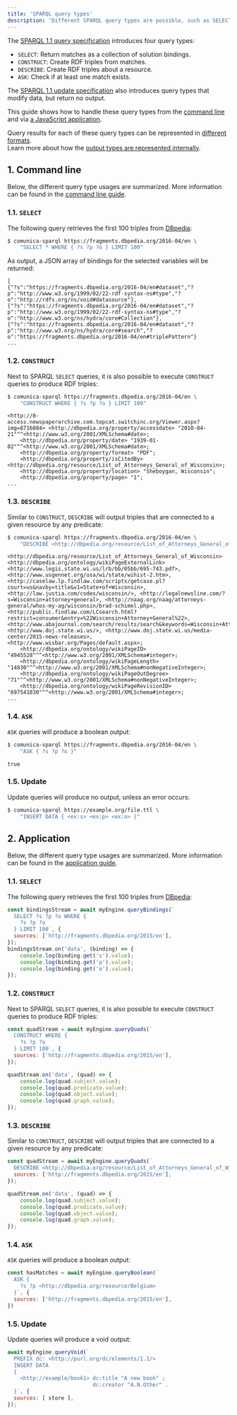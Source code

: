 ```yaml
---
title: 'SPARQL query types'
description: 'Different SPARQL query types are possible, such as SELECT, CONSTRUCT, ASK, ...'
---
```


The [SPARQL 1.1 query specification](https://www.w3.org/TR/sparql11-query/)
introduces four query types:

* `SELECT`: Return matches as a collection of solution bindings.
* `CONSTRUCT`: Create RDF triples from matches.
* `DESCRIBE`: Create RDF triples about a resource.
* `ASK`: Check if at least one match exists.

The [SPARQL 1.1 update specification](https://www.w3.org/TR/sparql11-update/)
also introduces query types that modify data, but return no output.

This guide shows how to handle these query types from the [command line](/docs/query/getting_started/query_cli/)
and via [a JavaScript application](/docs/query/getting_started/query_app/).

<div class="note">
Query results for each of these query types can be represented in <a href="/docs/query/advanced/result_formats/">different formats</a>.
</div>

<div class="note">
Learn more about how the <a href="/docs/modify/advanced/query_operation_result_types/">output types are represented internally</a>.
</div>

## 1. Command line

Below, the different query type usages are summarized.
More information can be found in the [command line guide](/docs/query/getting_started/query_cli/).

### 1.1. `SELECT`

The following query retrieves the first 100 triples from [DBpedia](https://fragments.dbpedia.org/2016-04/en):
```bash
$ comunica-sparql https://fragments.dbpedia.org/2016-04/en \
    "SELECT * WHERE { ?s ?p ?o } LIMIT 100"
```

As output, a JSON array of bindings for the selected variables will be returned:
```
[
{"?s":"https://fragments.dbpedia.org/2016-04/en#dataset","?p":"http://www.w3.org/1999/02/22-rdf-syntax-ns#type","?o":"http://rdfs.org/ns/void#datasource"},
{"?s":"https://fragments.dbpedia.org/2016-04/en#dataset","?p":"http://www.w3.org/1999/02/22-rdf-syntax-ns#type","?o":"http://www.w3.org/ns/hydra/core#Collection"},
{"?s":"https://fragments.dbpedia.org/2016-04/en#dataset","?p":"http://www.w3.org/ns/hydra/core#search","?o":"https://fragments.dbpedia.org/2016-04/en#triplePattern"}
...
```

### 1.2. `CONSTRUCT`

Next to SPARQL `SELECT` queries,
it is also possible to execute `CONSTRUCT` queries to produce RDF triples:
```bash
$ comunica-sparql https://fragments.dbpedia.org/2016-04/en \
    "CONSTRUCT WHERE { ?s ?p ?o } LIMIT 100"
```
```text
<http://0-access.newspaperarchive.com.topcat.switchinc.org/Viewer.aspx?img=8716084> <http://dbpedia.org/property/accessdate> "2010-04-21"^^<http://www.w3.org/2001/XMLSchema#date>;
    <http://dbpedia.org/property/date> "1939-01-02"^^<http://www.w3.org/2001/XMLSchema#date>;
    <http://dbpedia.org/property/format> "PDF";
    <http://dbpedia.org/property/isCitedBy> <http://dbpedia.org/resource/List_of_Attorneys_General_of_Wisconsin>;
    <http://dbpedia.org/property/location> "Sheboygan, Wisconsin";
    <http://dbpedia.org/property/page> "1";
...
```

### 1.3. `DESCRIBE`

Similar to `CONSTRUCT`, `DESCRIBE` will output triples that are connected to a given resource by any predicate:
```bash
$ comunica-sparql https://fragments.dbpedia.org/2016-04/en \
    "DESCRIBE <http://dbpedia.org/resource/List_of_Attorneys_General_of_Wisconsin>"
```
```text
<http://dbpedia.org/resource/List_of_Attorneys_General_of_Wisconsin> <http://dbpedia.org/ontology/wikiPageExternalLink> <http://www.legis.state.wi.us/lrb/bb/05bb/695-743.pdf>, <http://www.usgennet.org/usa/wi/state/wihist-2.htm>, <http://caselaw.lp.findlaw.com/scripts/getcase.pl?court=us&navby=title&v1=State+of+Wisconsin>, <http://law.justia.com/codes/wisconsin/>, <http://legalnewsline.com/?s=Wisconsin+attorney+general>, <http://naag.org/naag/attorneys-general/whos-my-ag/wisconsin/brad-schimel.php>, <http://public.findlaw.com/LCsearch.html?restrict=consumer&entry=%22Wisconsin+Attorney+General%22>, <http://www.abajournal.com/search/results/search&keywords=Wisconsin+Attorney+General/>, <http://www.doj.state.wi.us/>, <http://www.doj.state.wi.us/media-center/2015-news-releases>, <http://www.wisbar.org/Pages/default.aspx>;
    <http://dbpedia.org/ontology/wikiPageID> "4945528"^^<http://www.w3.org/2001/XMLSchema#integer>;
    <http://dbpedia.org/ontology/wikiPageLength> "14830"^^<http://www.w3.org/2001/XMLSchema#nonNegativeInteger>;
    <http://dbpedia.org/ontology/wikiPageOutDegree> "71"^^<http://www.w3.org/2001/XMLSchema#nonNegativeInteger>;
    <http://dbpedia.org/ontology/wikiPageRevisionID> "697541030"^^<http://www.w3.org/2001/XMLSchema#integer>;
...
```

### 1.4. `ASK`

`ASK` queries will produce a boolean output:
```bash
$ comunica-sparql https://fragments.dbpedia.org/2016-04/en \
    "ASK { ?s ?p ?o }"
```
```
true
```

### 1.5. Update

Update queries will produce no output, unless an error occurs:
```bash
$ comunica-sparql https://example.org/file.ttl \
    "INSERT DATA { <ex:s> <ex:p> <ex:o> }"
```

## 2. Application

Below, the different query type usages are summarized.
More information can be found in the [application guide](/docs/query/getting_started/query_app/).

### 1.1. `SELECT`

The following query retrieves the first 100 triples from [DBpedia](https://fragments.dbpedia.org/2016-04/en):
```javascript
const bindingsStream = await myEngine.queryBindings(`
  SELECT ?s ?p ?o WHERE {
    ?s ?p ?o
  } LIMIT 100`, {
  sources: ['http://fragments.dbpedia.org/2015/en'],
});
bindingsStream.on('data', (binding) => {
    console.log(binding.get('s').value);
    console.log(binding.get('p').value);
    console.log(binding.get('o').value);
});
```

### 1.2. `CONSTRUCT`

Next to SPARQL `SELECT` queries,
it is also possible to execute `CONSTRUCT` queries to produce RDF triples:
```javascript
const quadStream = await myEngine.queryQuads(`
  CONSTRUCT WHERE {
    ?s ?p ?o
  } LIMIT 100`, {
  sources: ['http://fragments.dbpedia.org/2015/en'],
});
```
```javascript
quadStream.on('data', (quad) => {
    console.log(quad.subject.value);
    console.log(quad.predicate.value);
    console.log(quad.object.value);
    console.log(quad.graph.value);
});
```

### 1.3. `DESCRIBE`

Similar to `CONSTRUCT`, `DESCRIBE` will output triples that are connected to a given resource by any predicate:
```javascript
const quadStream = await myEngine.queryQuads(`
  DESCRIBE <http://dbpedia.org/resource/List_of_Attorneys_General_of_Wisconsin>`, {
  sources: ['http://fragments.dbpedia.org/2015/en'],
});
```
```javascript
quadStream.on('data', (quad) => {
    console.log(quad.subject.value);
    console.log(quad.predicate.value);
    console.log(quad.object.value);
    console.log(quad.graph.value);
});
```

### 1.4. `ASK`

`ASK` queries will produce a boolean output:
```javascript
const hasMatches = await myEngine.queryBoolean(`
  ASK {
    ?s ?p <http://dbpedia.org/resource/Belgium>
  }`, {
  sources: ['http://fragments.dbpedia.org/2015/en'],
})
```

### 1.5. Update

Update queries will produce a void output:
```javascript
await myEngine.queryVoid(`
  PREFIX dc: <http://purl.org/dc/elements/1.1/>
  INSERT DATA
  { 
    <http://example/book1> dc:title "A new book" ;
                           dc:creator "A.N.Other" .
  }`, {
  sources: [ store ],
});
```
